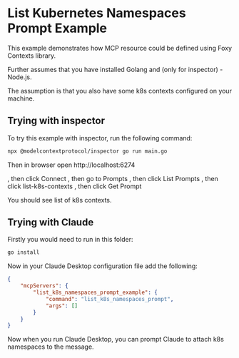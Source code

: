 # List Kubernetes Namespaces Prompt Example

This example demonstrates how MCP resource could be defined using Foxy Contexts library.

Further assumes that you have installed Golang and (only for inspector) - Node.js.

The assumption is that you also have some k8s contexts configured on your machine.

## Trying with inspector

To try this example with inspector, run the following command:

```bash
npx @modelcontextprotocol/inspector go run main.go
```

Then in browser open http://localhost:6274

, then click Connect
, then go to Prompts
, then click List Prompts
, then click list-k8s-contexts
, then click Get Prompt

You should see list of k8s contexts.

## Trying with Claude

Firstly you would need to run in this folder:

```bash
go install
```

Now in your Claude Desktop configuration file add the following:

```json
{
    "mcpServers": {
        "list_k8s_namespaces_prompt_example": {
            "command": "list_k8s_namespaces_prompt",
            "args": []
        }
    }
}
```


Now when you run Claude Desktop, you can prompt Claude to attach k8s namespaces to the message.